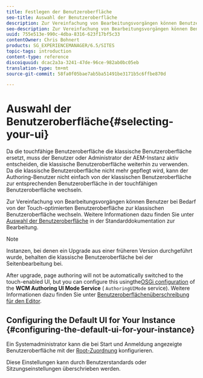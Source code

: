 ```yaml
---
title: Festlegen der Benutzeroberfläche
seo-title: Auswahl der Benutzeroberfläche
description: Zur Vereinfachung von Bearbeitungsvorgängen können Benutzer bei Bedarf von der Touch-optimierten Benutzeroberfläche zur klassischen Benutzeroberfläche wechseln.
seo-description: Zur Vereinfachung von Bearbeitungsvorgängen können Benutzer bei Bedarf von der Touch-optimierten Benutzeroberfläche zur klassischen Benutzeroberfläche wechseln.
uuid: 755e513e-990c-4dba-8316-623f17bf5c33
contentOwner: Chris Bohnert
products: SG_EXPERIENCEMANAGER/6.5/SITES
topic-tags: introduction
content-type: reference
discoiquuid: dcac2a3a-3241-47de-96ce-982ab0bc05eb
translation-type: tm+mt
source-git-commit: 58fa0f05bae7ab5ba51491be3171b5c6ffbe870d

---
```



# Auswahl der Benutzeroberfläche{#selecting-your-ui}

Da die touchfähige Benutzeroberfläche die klassische Benutzeroberfläche ersetzt, muss der Benutzer oder Administrator der AEM-Instanz aktiv entscheiden, die klassische Benutzeroberfläche weiterhin zu verwenden. Da die klassische Benutzeroberfläche nicht mehr gepflegt wird, kann der Authoring-Benutzer nicht einfach von der klassischen Benutzeroberfläche zur entsprechenden Benutzeroberfläche in der touchfähigen Benutzeroberfläche wechseln.

Zur Vereinfachung von Bearbeitungsvorgängen können Benutzer bei Bedarf von der Touch-optimierten Benutzeroberfläche zur klassischen Benutzeroberfläche wechseln. Weitere Informationen dazu finden Sie unter [Auswahl der Benutzeroberfläche](/help/sites-authoring/select-ui.md) in der Standarddokumentation zur Bearbeitung.

>[!NOTE]
>
>Instanzen, bei denen ein Upgrade aus einer früheren Version durchgeführt wurde, behalten die klassische Benutzeroberfläche bei der Seitenbearbeitung bei.
>
>After upgrade, page authoring will not be automatically switched to the touch-enabled UI, but you can configure this usingthe[OSGi configuration](/help/sites-deploying/configuring-osgi.md) of the **WCM Authoring UI Mode Service** ( `AuthoringUIMode` service). Weitere Informationen dazu finden Sie unter [Benutzeroberflächenüberschreibung für den Editor](#uioverridesfortheeditor).

## Configuring the Default UI for Your Instance {#configuring-the-default-ui-for-your-instance}

Ein Systemadministrator kann die bei Start und Anmeldung angezeigte Benutzeroberfläche mit der [Root-Zuordnung](/help/sites-deploying/osgi-configuration-settings.md#daycqrootmapping) konfigurieren.

Diese Einstellungen kann durch Benutzerstandards oder Sitzungseinstellungen überschrieben werden.
